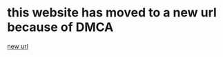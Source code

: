 <style>
@font-face {
    font-family: Minecraft;
    font-display: swap;
    src: url('MinecraftRegular-Bmg3.otf') format('truetype');
}
.play-button {
    font-size: 2em;
    padding: 10px;
    background-color: gray;
    color: white;
    border: none;
    border-radius: 5px;
    text-decoration: none;
    max-width: 100%;
    width: 450px;
    text-align: center;
    display: block;
    margin:auto;
	transition: color .15s ease-in-out,background-color .15s ease-in-out,border-color .15s ease-in-out,box-shadow .5s ease-in-out;
}
</style>
# this website has moved to a new url because of DMCA
<a href="https://online-mc.github.io/">new url</a>
